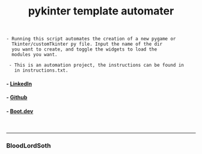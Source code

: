 #  <center>pykinter template automater</center>
<br>

```
- Running this script automates the creation of a new pygame or 
  Tkinter/customTkinter py file. Input the name of the dir
  you want to create, and toggle the widgets to load the
  modules you want.
```
```
 - This is an automation project, the instructions can be found in
   in instructions.txt.
 ```

#### - [LinkedIn](https://www.linkedin.com/in/charles-mitchell-4b8313359/) <br>
#### - [Github](https://github.com/BloodLordSoth)<br>
#### - [Boot.dev](https://www.boot.dev/u/bloodlordsoth)<br>
<br>

---
### BloodLordSoth

